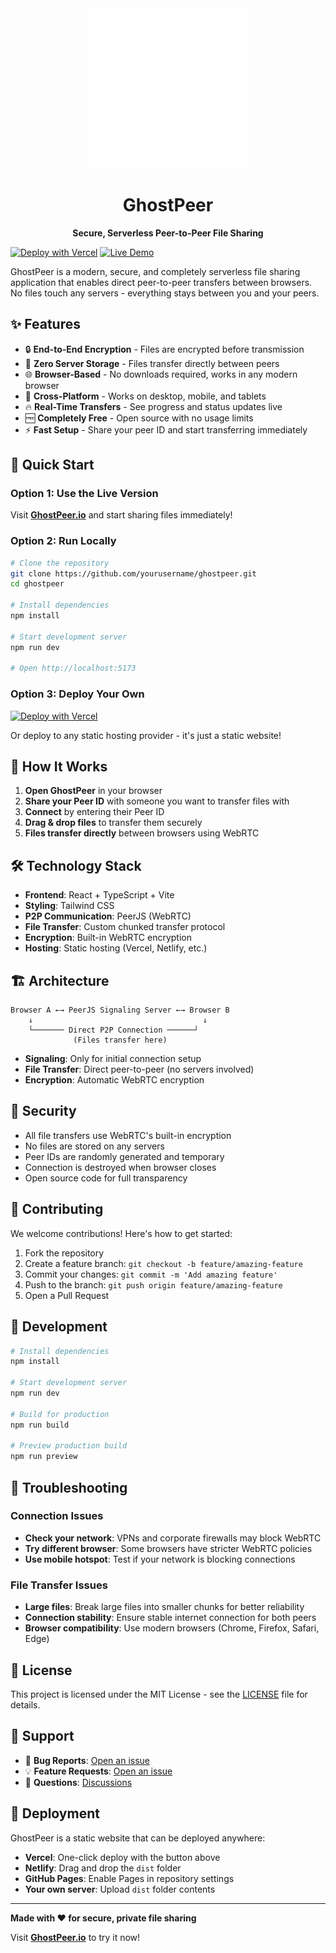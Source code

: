 <div align="center">
  <img src="public/logo-white.svg" alt="GhostPeer Logo" width="256" height="256">
  
  # GhostPeer
  
  **Secure, Serverless Peer-to-Peer File Sharing**
</div>

[![Deploy with Vercel](https://vercel.com/button)](https://vercel.com/new/clone?repository-url=https://github.com/yourusername/ghostpeer)
[![Live Demo](https://img.shields.io/badge/demo-ghostpeer.io-blue)](https://ghostpeer.io)

GhostPeer is a modern, secure, and completely serverless file sharing application that enables direct peer-to-peer transfers between browsers. No files touch any servers - everything stays between you and your peers.

## ✨ Features

- 🔒 **End-to-End Encryption** - Files are encrypted before transmission
- 🚀 **Zero Server Storage** - Files transfer directly between peers
- 🌐 **Browser-Based** - No downloads required, works in any modern browser
- 📱 **Cross-Platform** - Works on desktop, mobile, and tablets
- 🔥 **Real-Time Transfers** - See progress and status updates live
- 🆓 **Completely Free** - Open source with no usage limits
- ⚡ **Fast Setup** - Share your peer ID and start transferring immediately

## 🚀 Quick Start

### Option 1: Use the Live Version
Visit **[GhostPeer.io](https://ghostpeer.io)** and start sharing files immediately!

### Option 2: Run Locally
```bash
# Clone the repository
git clone https://github.com/yourusername/ghostpeer.git
cd ghostpeer

# Install dependencies
npm install

# Start development server
npm run dev

# Open http://localhost:5173
```

### Option 3: Deploy Your Own
[![Deploy with Vercel](https://vercel.com/button)](https://vercel.com/new/clone?repository-url=https://github.com/yourusername/ghostpeer)

Or deploy to any static hosting provider - it's just a static website!

## 🔧 How It Works

1. **Open GhostPeer** in your browser
2. **Share your Peer ID** with someone you want to transfer files with
3. **Connect** by entering their Peer ID
4. **Drag & drop files** to transfer them securely
5. **Files transfer directly** between browsers using WebRTC

## 🛠️ Technology Stack

- **Frontend**: React + TypeScript + Vite
- **Styling**: Tailwind CSS
- **P2P Communication**: PeerJS (WebRTC)
- **File Transfer**: Custom chunked transfer protocol
- **Encryption**: Built-in WebRTC encryption
- **Hosting**: Static hosting (Vercel, Netlify, etc.)

## 🏗️ Architecture

```
Browser A ←→ PeerJS Signaling Server ←→ Browser B
    ↓                                      ↓
    └─────── Direct P2P Connection ──────┘
              (Files transfer here)
```

- **Signaling**: Only for initial connection setup
- **File Transfer**: Direct peer-to-peer (no servers involved)
- **Encryption**: Automatic WebRTC encryption

## 🔐 Security

- All file transfers use WebRTC's built-in encryption
- No files are stored on any servers
- Peer IDs are randomly generated and temporary
- Connection is destroyed when browser closes
- Open source code for full transparency

## 🤝 Contributing

We welcome contributions! Here's how to get started:

1. Fork the repository
2. Create a feature branch: `git checkout -b feature/amazing-feature`
3. Commit your changes: `git commit -m 'Add amazing feature'`
4. Push to the branch: `git push origin feature/amazing-feature`
5. Open a Pull Request

## 📝 Development

```bash
# Install dependencies
npm install

# Start development server
npm run dev

# Build for production
npm run build

# Preview production build
npm run preview
```

## 🐛 Troubleshooting

### Connection Issues
- **Check your network**: VPNs and corporate firewalls may block WebRTC
- **Try different browser**: Some browsers have stricter WebRTC policies
- **Use mobile hotspot**: Test if your network is blocking connections

### File Transfer Issues
- **Large files**: Break large files into smaller chunks for better reliability
- **Connection stability**: Ensure stable internet connection for both peers
- **Browser compatibility**: Use modern browsers (Chrome, Firefox, Safari, Edge)

## 📄 License

This project is licensed under the MIT License - see the [LICENSE](LICENSE) file for details.

## 🌟 Support

- 🐛 **Bug Reports**: [Open an issue](https://github.com/yourusername/ghostpeer/issues)
- 💡 **Feature Requests**: [Open an issue](https://github.com/yourusername/ghostpeer/issues)
- 💬 **Questions**: [Discussions](https://github.com/yourusername/ghostpeer/discussions)

## 🚀 Deployment

GhostPeer is a static website that can be deployed anywhere:

- **Vercel**: One-click deploy with the button above
- **Netlify**: Drag and drop the `dist` folder
- **GitHub Pages**: Enable Pages in repository settings
- **Your own server**: Upload `dist` folder contents

---

**Made with ❤️ for secure, private file sharing**

Visit **[GhostPeer.io](https://ghostpeer.io)** to try it now! 